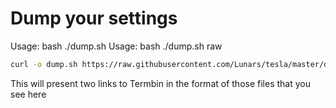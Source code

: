# Dump your settings

Usage: bash ./dump.sh
Usage: bash ./dump.sh raw

```bash
curl -o dump.sh https://raw.githubusercontent.com/Lunars/tesla/master/dumps/dump.sh && bash dump.sh
```

This will present two links to Termbin in the format of those files that you see here
